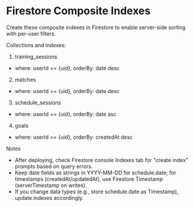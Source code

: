 # Firestore Composite Indexes

Create these composite indexes in Firestore to enable server-side sorting with per-user filters.

Collections and indexes:

1. training_sessions

- where: userId == {uid}, orderBy: date desc

2. matches

- where: userId == {uid}, orderBy: date desc

3. schedule_sessions

- where: userId == {uid}, orderBy: date asc

4. goals

- where: userId == {uid}, orderBy: createdAt desc

Notes

- After deploying, check Firestore console Indexes tab for "create index" prompts based on query errors.
- Keep date fields as strings in YYYY-MM-DD for schedule.date; for timestamps (createdAt/updatedAt), use Firestore Timestamp (serverTimestamp on writes).
- If you change data types (e.g., store schedule.date as Timestamp), update indexes accordingly.

